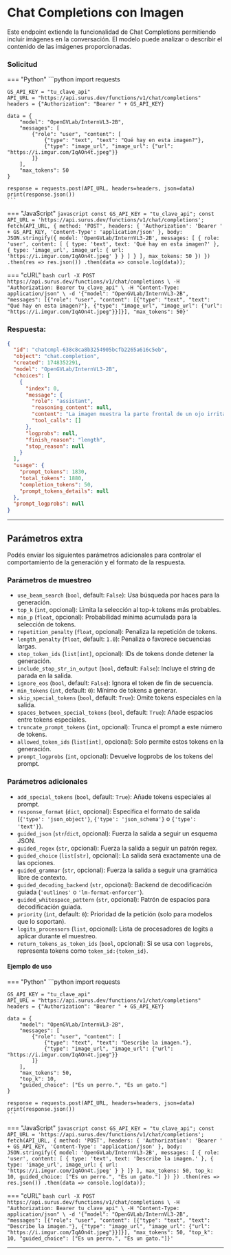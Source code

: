 # Chat Completions con Imagen

Este endpoint extiende la funcionalidad de Chat Completions permitiendo incluir imágenes en la conversación. El modelo puede analizar o describir el contenido de las imágenes proporcionadas.

### Solicitud

=== "Python"
    ```python
    import requests

    GS_API_KEY = "tu_clave_api"
    API_URL = "https://api.surus.dev/functions/v1/chat/completions"
    headers = {"Authorization": "Bearer " + GS_API_KEY}

    data = {
        "model": "OpenGVLab/InternVL3-2B",
        "messages": [
            {"role": "user", "content": [
                {"type": "text", "text": "Qué hay en esta imagen?"},
                {"type": "image_url", "image_url": {"url": "https://i.imgur.com/IqAOn4t.jpeg"}}
            ]}
        ],
        "max_tokens": 50
    }

    response = requests.post(API_URL, headers=headers, json=data)
    print(response.json())
    ```

=== "JavaScript"
    ```javascript
    const GS_API_KEY = "tu_clave_api";
    const API_URL = 'https://api.surus.dev/functions/v1/chat/completions';
    fetch(API_URL, {
      method: 'POST',
      headers: {
        'Authorization': 'Bearer ' + GS_API_KEY,
        'Content-Type': 'application/json'
      },
      body: JSON.stringify({
        model: 'OpenGVLab/InternVL3-2B',
        messages: [
          { role: 'user', content: [
            { type: 'text', text: 'Qué hay en esta imagen?' },
            { type: 'image_url', image_url: { url: 'https://i.imgur.com/IqAOn4t.jpeg' } }
          ] }
        ],
        max_tokens: 50
      })
    })
    .then(res => res.json())
    .then(data => console.log(data));
    ```

=== "cURL"
    ```bash
    curl -X POST https://api.surus.dev/functions/v1/chat/completions \
      -H "Authorization: Bearer tu_clave_api" \
      -H "Content-Type: application/json" \
      -d '{"model": "OpenGVLab/InternVL3-2B", "messages": [{"role": "user", "content": [{"type": "text", "text": "Qué hay en esta imagen?"}, {"type": "image_url", "image_url": {"url": "https://i.imgur.com/IqAOn4t.jpeg"}}]}], "max_tokens": 50}'
    ```

### Respuesta:

```json
{
  "id": "chatcmpl-638c8ca8b3254905bcfb2265a616c5eb",
  "object": "chat.completion",
  "created": 1748352291,
  "model": "OpenGVLab/InternVL3-2B",
  "choices": [
    {
      "index": 0,
      "message": {
        "role": "assistant",
        "reasoning_content": null,
        "content": "La imagen muestra la parte frontal de un ojo irritado. El ojo tiene un p\u00e1rpito rojo intenso y un rasgu\u00f1o negro. Las pozas visco\u00e9lasticas est\u00e1n visibles. Este efecto contribuye a",
        "tool_calls": []
      },
      "logprobs": null,
      "finish_reason": "length",
      "stop_reason": null
    }
  ],
  "usage": {
    "prompt_tokens": 1830,
    "total_tokens": 1880,
    "completion_tokens": 50,
    "prompt_tokens_details": null
  },
  "prompt_logprobs": null
}
```

---

## Parámetros extra

Podés enviar los siguientes parámetros adicionales para controlar el comportamiento de la generación y el formato de la respuesta.

### Parámetros de muestreo

- `use_beam_search` (`bool`, default: `False`): Usa búsqueda por haces para la generación.
- `top_k` (`int`, opcional): Limita la selección al top-k tokens más probables.
- `min_p` (`float`, opcional): Probabilidad mínima acumulada para la selección de tokens.
- `repetition_penalty` (`float`, opcional): Penaliza la repetición de tokens.
- `length_penalty` (`float`, default: `1.0`): Penaliza o favorece secuencias largas.
- `stop_token_ids` (`list[int]`, opcional): IDs de tokens donde detener la generación.
- `include_stop_str_in_output` (`bool`, default: `False`): Incluye el string de parada en la salida.
- `ignore_eos` (`bool`, default: `False`): Ignora el token de fin de secuencia.
- `min_tokens` (`int`, default: `0`): Mínimo de tokens a generar.
- `skip_special_tokens` (`bool`, default: `True`): Omite tokens especiales en la salida.
- `spaces_between_special_tokens` (`bool`, default: `True`): Añade espacios entre tokens especiales.
- `truncate_prompt_tokens` (`int`, opcional): Trunca el prompt a este número de tokens.
- `allowed_token_ids` (`list[int]`, opcional): Solo permite estos tokens en la generación.
- `prompt_logprobs` (`int`, opcional): Devuelve logprobs de los tokens del prompt.

### Parámetros adicionales

- `add_special_tokens` (`bool`, default: `True`): Añade tokens especiales al prompt.
- `response_format` (`dict`, opcional): Especifica el formato de salida (`{'type': 'json_object'}`, `{'type': 'json_schema'}` o `{'type': 'text'}`).
- `guided_json` (`str`/`dict`, opcional): Fuerza la salida a seguir un esquema JSON.
- `guided_regex` (`str`, opcional): Fuerza la salida a seguir un patrón regex.
- `guided_choice` (`list[str]`, opcional): La salida será exactamente una de las opciones.
- `guided_grammar` (`str`, opcional): Fuerza la salida a seguir una gramática libre de contexto.
- `guided_decoding_backend` (`str`, opcional): Backend de decodificación guiada (`'outlines'` o `'lm-format-enforcer'`).
- `guided_whitespace_pattern` (`str`, opcional): Patrón de espacios para decodificación guiada.
- `priority` (`int`, default: `0`): Prioridad de la petición (solo para modelos que lo soportan).
- `logits_processors` (`list`, opcional): Lista de procesadores de logits a aplicar durante el muestreo.
- `return_tokens_as_token_ids` (`bool`, opcional): Si se usa con `logprobs`, representa tokens como `token_id:{token_id}`.

#### Ejemplo de uso

=== "Python"
    ```python
    import requests

    GS_API_KEY = "tu_clave_api"
    API_URL = "https://api.surus.dev/functions/v1/chat/completions"
    headers = {"Authorization": "Bearer " + GS_API_KEY}

    data = {
        "model": "OpenGVLab/InternVL3-2B",
        "messages": [
            {"role": "user", "content": [
                {"type": "text", "text": "Describe la imagen."},
                {"type": "image_url", "image_url": {"url": "https://i.imgur.com/IqAOn4t.jpeg"}}
            ]}
        ],
        "max_tokens": 50,
        "top_k": 10,
        "guided_choice": ["Es un perro.", "Es un gato."]
    }

    response = requests.post(API_URL, headers=headers, json=data)
    print(response.json())
    ```

=== "JavaScript"
    ```javascript
    const GS_API_KEY = "tu_clave_api";
    const API_URL = 'https://api.surus.dev/functions/v1/chat/completions';
    fetch(API_URL, {
    method: 'POST',
    headers: {
        'Authorization': 'Bearer ' + GS_API_KEY,
        'Content-Type': 'application/json'
    },
    body: JSON.stringify({
        model: 'OpenGVLab/InternVL3-2B',
        messages: [
        { role: 'user', content: [
            { type: 'text', text: 'Describe la imagen.' },
            { type: 'image_url', image_url: { url: 'https://i.imgur.com/IqAOn4t.jpeg' } }
        ]}
        ],
        max_tokens: 50,
        top_k: 10,
        guided_choice: ["Es un perro.", "Es un gato."]
    })
    })
    .then(res => res.json())
    .then(data => console.log(data));
    ```

=== "cURL"
    ```bash
    curl -X POST https://api.surus.dev/functions/v1/chat/completions \
    -H "Authorization: Bearer tu_clave_api" \
    -H "Content-Type: application/json" \
    -d '{"model": "OpenGVLab/InternVL3-2B", "messages": [{"role": "user", "content": [{"type": "text", "text": "Describe la imagen."}, {"type": "image_url", "image_url": {"url": "https://i.imgur.com/IqAOn4t.jpeg"}}]}], "max_tokens": 50, "top_k": 10, "guided_choice": ["Es un perro.", "Es un gato."]}'
    ```

---